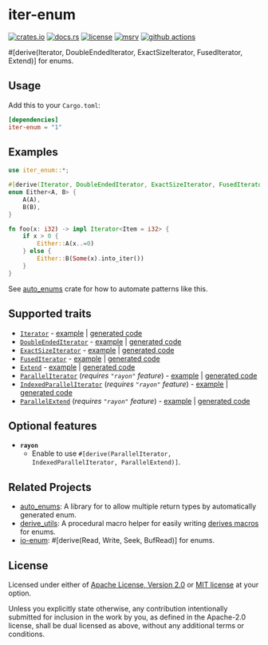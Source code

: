 # iter-enum

[![crates.io](https://img.shields.io/crates/v/iter-enum?style=flat-square&logo=rust)](https://crates.io/crates/iter-enum)
[![docs.rs](https://img.shields.io/badge/docs.rs-iter--enum-blue?style=flat-square&logo=docs.rs)](https://docs.rs/iter-enum)
[![license](https://img.shields.io/badge/license-Apache--2.0_OR_MIT-blue?style=flat-square)](#license)
[![msrv](https://img.shields.io/badge/msrv-1.56-blue?style=flat-square&logo=rust)](https://www.rust-lang.org)
[![github actions](https://img.shields.io/github/actions/workflow/status/taiki-e/iter-enum/ci.yml?branch=main&style=flat-square&logo=github)](https://github.com/taiki-e/iter-enum/actions)

<!-- tidy:crate-doc:start -->
\#\[derive(Iterator, DoubleEndedIterator, ExactSizeIterator, FusedIterator, Extend)\] for enums.

## Usage

Add this to your `Cargo.toml`:

```toml
[dependencies]
iter-enum = "1"
```

## Examples

```rust
use iter_enum::*;

#[derive(Iterator, DoubleEndedIterator, ExactSizeIterator, FusedIterator, Extend)]
enum Either<A, B> {
    A(A),
    B(B),
}

fn foo(x: i32) -> impl Iterator<Item = i32> {
    if x > 0 {
        Either::A(x..=0)
    } else {
        Either::B(Some(x).into_iter())
    }
}
```

See [auto_enums] crate for how to automate patterns like this.

## Supported traits

- [`Iterator`](https://doc.rust-lang.org/std/iter/trait.Iterator.html) - [example](https://github.com/taiki-e/iter-enum/blob/HEAD/tests/expand/iterator.rs) | [generated code](https://github.com/taiki-e/iter-enum/blob/HEAD/tests/expand/iterator.expanded.rs)
- [`DoubleEndedIterator`](https://doc.rust-lang.org/std/iter/trait.DoubleEndedIterator.html) - [example](https://github.com/taiki-e/iter-enum/blob/HEAD/tests/expand/double_ended_iterator.rs) | [generated code](https://github.com/taiki-e/iter-enum/blob/HEAD/tests/expand/double_ended_iterator.expanded.rs)
- [`ExactSizeIterator`](https://doc.rust-lang.org/std/iter/trait.ExactSizeIterator.html) - [example](https://github.com/taiki-e/iter-enum/blob/HEAD/tests/expand/exact_size_iterator.rs) | [generated code](https://github.com/taiki-e/iter-enum/blob/HEAD/tests/expand/exact_size_iterator.expanded.rs)
- [`FusedIterator`](https://doc.rust-lang.org/std/iter/trait.FusedIterator.html) - [example](https://github.com/taiki-e/iter-enum/blob/HEAD/tests/expand/fused_iterator.rs) | [generated code](https://github.com/taiki-e/iter-enum/blob/HEAD/tests/expand/fused_iterator.expanded.rs)
- [`Extend`](https://doc.rust-lang.org/std/iter/trait.Extend.html) - [example](https://github.com/taiki-e/iter-enum/blob/HEAD/tests/expand/extend.rs) | [generated code](https://github.com/taiki-e/iter-enum/blob/HEAD/tests/expand/extend.expanded.rs)
- [`ParallelIterator`](https://docs.rs/rayon/1/rayon/iter/trait.ParallelIterator.html) (*requires `"rayon"` feature*) - [example](https://github.com/taiki-e/iter-enum/blob/HEAD/tests/expand/parallel_iterator.rs) | [generated code](https://github.com/taiki-e/iter-enum/blob/HEAD/tests/expand/parallel_iterator.expanded.rs)
- [`IndexedParallelIterator`](https://docs.rs/rayon/1/rayon/iter/trait.IndexedParallelIterator.html) (*requires `"rayon"` feature*) - [example](https://github.com/taiki-e/iter-enum/blob/HEAD/tests/expand/indexed_parallel_iterator.rs) | [generated code](https://github.com/taiki-e/iter-enum/blob/HEAD/tests/expand/indexed_parallel_iterator.expanded.rs)
- [`ParallelExtend`](https://docs.rs/rayon/1/rayon/iter/trait.ParallelExtend.html) (*requires `"rayon"` feature*) - [example](https://github.com/taiki-e/iter-enum/blob/HEAD/tests/expand/parallel_extend.rs) | [generated code](https://github.com/taiki-e/iter-enum/blob/HEAD/tests/expand/parallel_extend.expanded.rs)

## Optional features

- **`rayon`**
  - Enable to use `#[derive(ParallelIterator, IndexedParallelIterator, ParallelExtend)]`.

## Related Projects

- [auto_enums]: A library for to allow multiple return types by automatically generated enum.
- [derive_utils]: A procedural macro helper for easily writing [derives macros][proc-macro-derive] for enums.
- [io-enum]: \#\[derive(Read, Write, Seek, BufRead)\] for enums.

[auto_enums]: https://github.com/taiki-e/auto_enums
[derive_utils]: https://github.com/taiki-e/derive_utils
[io-enum]: https://github.com/taiki-e/io-enum
[proc-macro-derive]: https://doc.rust-lang.org/reference/procedural-macros.html#derive-macros

<!-- tidy:crate-doc:end -->

## License

Licensed under either of [Apache License, Version 2.0](LICENSE-APACHE) or
[MIT license](LICENSE-MIT) at your option.

Unless you explicitly state otherwise, any contribution intentionally submitted
for inclusion in the work by you, as defined in the Apache-2.0 license, shall
be dual licensed as above, without any additional terms or conditions.
